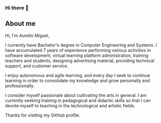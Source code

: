 ### Hi there 👋

## About me

Hi, I'm Aurelio Miguel,

I currently have Bachelor's degree in Computer Engineering and Systems. I have accumulated 7 years of experience performing various activities in software development, virtual learning platform administration, training teachers and students, designing advertising material, providing technical support, and customer service.

I enjoy autonomous and agile learning, and every day I seek to continue learning in order to consolidate my knowledge and grow personally and professionally. 

I consider myself passionate about cultivating the arts in general. I am currently seeking training in pedagogical and didactic skills so that I can devote myself to teaching in the technological and artistic fields.

Thanks for visiting my GitHub profile.
